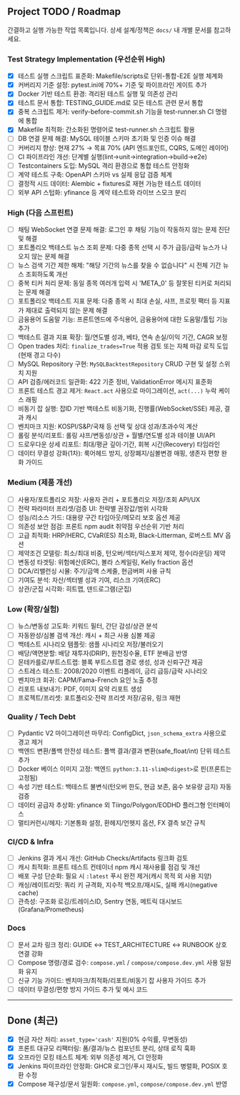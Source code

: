 ## Project TODO / Roadmap

간결하고 실행 가능한 작업 목록입니다. 상세 설계/정책은 `docs/` 내 개별 문서를 참고하세요.

### Test Strategy Implementation (우선순위 High)
- [x] 테스트 실행 스크립트 표준화: Makefile/scripts로 단위-통합-E2E 실행 체계화
- [x] 커버리지 기준 설정: pytest.ini에 70%+ 기준 및 파이프라인 게이트 추가
- [x] Docker 기반 테스트 환경: 격리된 테스트 실행 및 의존성 관리
- [x] 테스트 문서 통합: TESTING_GUIDE.md로 모든 테스트 관련 문서 통합
- [x] 중복 스크립트 제거: verify-before-commit.sh 기능을 test-runner.sh CI 명령에 통합
- [x] Makefile 최적화: 간소화된 명령어로 test-runner.sh 스크립트 활용
- [ ] DB 연결 문제 해결: MySQL 테이블 스키마 초기화 및 인증 이슈 해결
- [ ] 커버리지 향상: 현재 27% → 목표 70% (API 엔드포인트, CQRS, 도메인 레이어)
- [ ] CI 파이프라인 개선: 단계별 실행(lint→unit→integration→build→e2e)
- [ ] Testcontainers 도입: MySQL 격리 환경으로 통합 테스트 안정화
- [ ] 계약 테스트 구축: OpenAPI 스키마 vs 실제 응답 검증 체계
- [ ] 결정적 시드 데이터: Alembic + fixtures로 재현 가능한 테스트 데이터
- [ ] 외부 API 스텁화: yfinance 등 계약 테스트와 라이브 스모크 분리

### High (다음 스프린트) 
- [ ] 채팅 WebSocket 연결 문제 해결: 로그인 후 채팅 기능이 작동하지 않는 문제 진단 및 해결
- [ ] 포트폴리오 백테스트 뉴스 조회 문제: 다중 종목 선택 시 주가 급등/급락 뉴스가 나오지 않는 문제 해결
- [ ] 뉴스 검색 기간 제한 해제: "해당 기간의 뉴스를 찾을 수 없습니다" 시 전체 기간 뉴스 조회하도록 개선
- [ ] 중복 티커 처리 문제: 동일 종목 여러개 입력 시 'META_0' 등 잘못된 티커로 처리되는 문제 해결
- [ ] 포트폴리오 백테스트 지표 문제: 다중 종목 시 최대 손실, 샤프, 프로핏 팩터 등 지표가 제대로 출력되지 않는 문제 해결
- [ ] 금융용어 도움말 기능: 프론트엔드에 주식용어, 금융용어에 대한 도움말/툴팁 기능 추가
- [ ] 백테스트 결과 지표 확장: 월/연도별 성과, 베타, 연속 손실/이익 기간, CAGR 보정
- [ ] Open trades 처리: `finalize_trades=True` 적용 검토 또는 자체 마감 로직 도입(현재 경고 다수)
- [ ] MySQL Repository 구현: `MySQLBacktestRepository` CRUD 구현 및 설정 스위치 지원
- [ ] API 검증/에러코드 일관화: 422 기준 정비, ValidationError 메시지 표준화
- [ ] 프론트 테스트 경고 제거: `React.act` 사용으로 마이그레이션, `act(...)` 누락 케이스 래핑
- [ ] 비동기 잡 실행: 잡ID 기반 백테스트 비동기화, 진행률(WebSocket/SSE) 제공, 결과 캐시
- [ ] 벤치마크 지원: KOSPI/S&P/국채 등 선택 및 상대 성과/초과수익 계산
- [ ] 롤링 분석/리포트: 롤링 샤프/변동성/상관 + 월별/연도별 성과 테이블 UI/API
- [ ] 드로우다운 상세 리포트: 최대/평균 깊이·기간, 회복 시간(Recovery) 타임라인
- [ ] 데이터 무결성 강화(1차): 룩어헤드 방지, 상장폐지/심볼변경 매핑, 생존자 편향 완화 가이드

### Medium (제품 개선)
- [ ] 사용자/포트폴리오 저장: 사용자 관리 + 포트폴리오 저장/조회 API/UX
- [ ] 전략 파라미터 프리셋/검증 UI: 전략별 권장값/범위 시각화
- [ ] 성능/리소스 가드: 대용량 구간 타임아웃/메모리 보호 옵션 제공
- [ ] 의존성 보안 점검: 프론트 npm audit 취약점 우선순위 기반 처리
- [ ] 고급 최적화: HRP/HERC, CVaR(ES) 최소화, Black-Litterman, 로버스트 MV 옵션
- [ ] 제약조건 모델링: 최소/최대 비중, 턴오버/섹터/익스포저 제약, 정수(라운딩) 제약
- [ ] 변동성 타겟팅: 위험예산(ERC), 볼라 스케일링, Kelly fraction 옵션
- [ ] DCA/리밸런싱 시뮬: 주기/금액 스케줄, 현금버퍼 사용 규칙
- [ ] 기여도 분석: 자산/섹터별 성과 기여, 리스크 기여(ERC)
- [ ] 상관/군집 시각화: 히트맵, 덴드로그램(군집)

### Low (확장/실험)
- [ ] 뉴스/변동성 고도화: 키워드 필터, 간단 감성/상관 분석
- [ ] 자동완성/심볼 검색 개선: 캐시 + 최근 사용 심볼 제공
- [ ] 백테스트 시나리오 템플릿: 샘플 시나리오 저장/불러오기
- [ ] 배당/액면분할: 배당 재투자(DRIP), 원천징수율, ETF 분배금 반영
- [ ] 몬테카를로/부트스트랩: 블록 부트스트랩 경로 생성, 성과 신뢰구간 제공
- [ ] 스트레스 테스트: 2008/2020 이벤트 리플레이, 금리 급등/급락 시나리오
- [ ] 벤치마크 회귀: CAPM/Fama-French 요인 노출 추정
- [ ] 리포트 내보내기: PDF, 이미지 요약 리포트 생성
- [ ] 프로젝트/프리셋: 포트폴리오·전략 프리셋 저장/공유, 링크 재현

### Quality / Tech Debt
- [ ] Pydantic V2 마이그레이션 마무리: ConfigDict, `json_schema_extra` 사용으로 경고 제거
- [ ] 백엔드 변환/폴백 안전성 테스트: 폴백 결과/결과 변환(safe_float/int) 단위 테스트 추가
- [ ] Docker 베이스 이미지 고정: 백엔드 `python:3.11-slim@<digest>`로 핀(프론트는 고정됨)
- [ ] 속성 기반 테스트: 백테스트 불변식(턴오버 한도, 현금 보존, 음수 보유량 금지) 자동 검증
- [ ] 데이터 공급자 추상화: yfinance 외 Tiingo/Polygon/EODHD 플러그형 인터페이스
- [ ] 멀티커런시/헤지: 기본통화 설정, 환헤지/언헷지 옵션, FX 결측 보간 규칙

### CI/CD & Infra
- [ ] Jenkins 결과 게시 개선: GitHub Checks/Artifacts 링크화 검토
- [ ] 캐시 최적화: 프론트 테스트 컨테이너 npm 캐시 재사용률 점검 및 개선
- [ ] 배포 구성 단순화: 필요 시 `:latest` 푸시 완전 제거(캐시 목적 외 사용 지양)
- [ ] 캐싱/레이트리밋: 쿼리 키 규격화, 지수적 백오프/재시도, 실패 캐시(negative cache)
- [ ] 관측성: 구조화 로깅/트레이스ID, Sentry 연동, 메트릭 대시보드(Grafana/Prometheus)

### Docs
- [ ] 문서 교차 링크 정리: GUIDE ↔ TEST_ARCHITECTURE ↔ RUNBOOK 상호 연결 강화
- [ ] Compose 명령/경로 검수: `compose.yml` / `compose/compose.dev.yml` 사용 일원화 유지
- [ ] 신규 기능 가이드: 벤치마크/최적화/리포트/비동기 잡 사용자 가이드 추가
- [ ] 데이터 무결성/편향 방지 가이드 추가 및 예시 코드

---

## Done (최근)
- [x] 현금 자산 처리: `asset_type='cash'` 지원(0% 수익률, 무변동성)
- [x] 프론트 대규모 리팩터링: 폼/결과/뉴스 컴포넌트 분리, 상태 로직 훅화
- [x] 오프라인 모킹 테스트 체계: 외부 의존성 제거, CI 안정화
- [x] Jenkins 파이프라인 안정화: GHCR 로그인/푸시 재시도, 빌드 병렬화, POSIX 호환 수정
- [x] Compose 재구성/문서 일원화: `compose.yml`, `compose/compose.dev.yml` 반영
